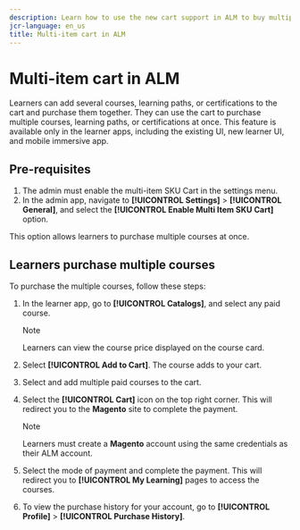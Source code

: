 ```yaml
---
description: Learn how to use the new cart support in ALM to buy multiple SKUs.
jcr-language: en_us
title: Multi-item cart in ALM
---
```


# Multi-item cart in ALM

Learners can add several courses, learning paths, or certifications to the cart and purchase them together. They can use the cart to purchase multiple courses, learning paths, or certifications at once. This feature is available only in the learner apps, including the existing UI, new learner UI, and mobile immersive app.

## Pre-requisites

1. The admin must enable the multi-item SKU Cart in the settings menu.
1. In the admin app, navigate to **[!UICONTROL Settings]** > **[!UICONTROL General]**, and select the **[!UICONTROL Enable Multi Item SKU Cart]** option.

This option allows learners to purchase multiple courses at once.

## Learners purchase multiple courses

To purchase the multiple courses, follow these steps:

1. In the learner app, go to **[!UICONTROL Catalogs]**, and select any paid course.

   >[!NOTE]
   >
   >Learners can view the course price displayed on the course card.

1. Select **[!UICONTROL Add to Cart]**. The course adds to your cart.
1. Select and add multiple paid courses to the cart. 
1. Select the **[!UICONTROL Cart]** icon on the top right corner.
   This will redirect you to the **Magento** site to complete the payment.

   >[!NOTE]
   >
   >Learners must create a **Magento** account using the same credentials as their ALM account.

1. Select the mode of payment and complete the payment.
   This will redirect you to **[!UICONTROL My Learning]** pages to access the courses. 
1. To view the purchase history for your account, go to **[!UICONTROL Profile]** > **[!UICONTROL Purchase History]**.
